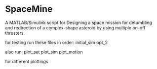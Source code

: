 # SpaceMine
A MATLAB/Simulink script for Designing a space mission for detumbling and redirection of a complex-shape asteroid by using multiple on-off thrusters.

for testing run these files in order:
initial_sim
opt_2


also run:
plot_sat
plot_sim
plot_motion

for different plottings